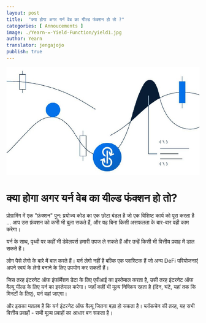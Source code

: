 ```yaml
---
layout: post
title:  "क्या होगा अगर यर्न वेब का यील्ड फंक्शन हो तो ?"
categories: [ Annoucements ]
image: ./Yearn-=-Yield-Function/yield1.jpg
author: Yearn
translator: jengajojo
publish: true
---
```


![](yield1.jpg)

# क्या होगा अगर यर्न वेब का यील्ड फंक्शन हो तो?

प्रोग्रामिंग में एक "फ़ंक्शन" पुन: प्रयोज्य कोड का एक छोटा बंडल है जो एक विशिष्ट कार्य को पूरा करता है ... आप उस फ़ंक्शन को कभी भी बुला सकते हैं, और यह बिना किसी असफलता के बार-बार वही काम करेगा।

यर्न के साथ, पृथ्वी पर कहीं भी डेवेलपर्स हमारी उपज ले सकते हैं और उन्हें किसी भी वित्तीय प्रवाह में डाल सकते हैं।

लोग पैसे लेगो के बारे में बात करते हैं। यर्न लेगो नहीं है बल्कि एक प्लास्टिक हैं जो अन्य DeFi परियोजनाएं अपने स्वयं के लेगो बनाने के लिए उपयोग कर सकती हैं।

जिस तरह इंटरनेट ऑफ इंफॉर्मेशन डेटा के लिए एपीआई का इस्तेमाल करता है, उसी तरह इंटरनेट ऑफ वैल्यू यील्ड के लिए यर्न का इस्तेमाल करेगा। जहाँ कहीं भी मूल्य निष्क्रिय रहता है (दिन, घंटे, यहां तक कि मिनटों के लिए), यर्न वहां जाएगा।

और इसका मतलब है कि यर्न इंटरनेट ऑफ वैल्यू जितना बड़ा हो सकता है। ब्लॉकचेन की तरह, यह सभी वित्तीय प्रवाहों - सभी मूल्य प्रवाहों का आधार बन सकता है।
